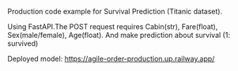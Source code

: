 Production code example for Survival Prediction (Titanic dataset). 

Using FastAPI.The POST request requires Cabin(str), Fare(float), Sex(male/female), Age(float).
And make prediction about survival (1: survived)

Deployed model: 
https://agile-order-production.up.railway.app/
